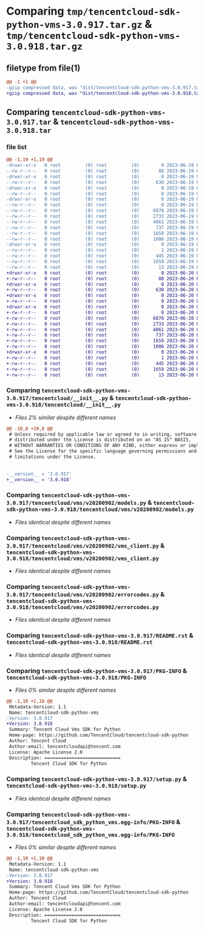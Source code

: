 # Comparing `tmp/tencentcloud-sdk-python-vms-3.0.917.tar.gz` & `tmp/tencentcloud-sdk-python-vms-3.0.918.tar.gz`

## filetype from file(1)

```diff
@@ -1 +1 @@
-gzip compressed data, was "dist/tencentcloud-sdk-python-vms-3.0.917.tar", last modified: Mon Jun 19 00:37:21 2023, max compression
+gzip compressed data, was "dist/tencentcloud-sdk-python-vms-3.0.918.tar", last modified: Tue Jun 20 02:52:21 2023, max compression
```

## Comparing `tencentcloud-sdk-python-vms-3.0.917.tar` & `tencentcloud-sdk-python-vms-3.0.918.tar`

### file list

```diff
@@ -1,19 +1,19 @@
-drwxr-xr-x   0 root         (0) root         (0)        0 2023-06-19 00:37:21.000000 tencentcloud-sdk-python-vms-3.0.917/
--rw-r--r--   0 root         (0) root         (0)       88 2023-06-19 00:37:21.000000 tencentcloud-sdk-python-vms-3.0.917/setup.cfg
-drwxr-xr-x   0 root         (0) root         (0)        0 2023-06-19 00:37:21.000000 tencentcloud-sdk-python-vms-3.0.917/tencentcloud/
--rw-r--r--   0 root         (0) root         (0)      630 2023-06-19 00:37:21.000000 tencentcloud-sdk-python-vms-3.0.917/tencentcloud/__init__.py
-drwxr-xr-x   0 root         (0) root         (0)        0 2023-06-19 00:37:21.000000 tencentcloud-sdk-python-vms-3.0.917/tencentcloud/vms/
--rw-r--r--   0 root         (0) root         (0)        0 2023-06-19 00:37:21.000000 tencentcloud-sdk-python-vms-3.0.917/tencentcloud/vms/__init__.py
-drwxr-xr-x   0 root         (0) root         (0)        0 2023-06-19 00:37:21.000000 tencentcloud-sdk-python-vms-3.0.917/tencentcloud/vms/v20200902/
--rw-r--r--   0 root         (0) root         (0)        0 2023-06-19 00:37:21.000000 tencentcloud-sdk-python-vms-3.0.917/tencentcloud/vms/v20200902/__init__.py
--rw-r--r--   0 root         (0) root         (0)     6878 2023-06-19 00:37:21.000000 tencentcloud-sdk-python-vms-3.0.917/tencentcloud/vms/v20200902/models.py
--rw-r--r--   0 root         (0) root         (0)     2733 2023-06-19 00:37:21.000000 tencentcloud-sdk-python-vms-3.0.917/tencentcloud/vms/v20200902/vms_client.py
--rw-r--r--   0 root         (0) root         (0)     4861 2023-06-19 00:37:21.000000 tencentcloud-sdk-python-vms-3.0.917/tencentcloud/vms/v20200902/errorcodes.py
--rw-r--r--   0 root         (0) root         (0)      737 2023-06-19 00:37:21.000000 tencentcloud-sdk-python-vms-3.0.917/README.rst
--rw-r--r--   0 root         (0) root         (0)     1659 2023-06-19 00:37:21.000000 tencentcloud-sdk-python-vms-3.0.917/PKG-INFO
--rw-r--r--   0 root         (0) root         (0)     1006 2023-06-19 00:37:21.000000 tencentcloud-sdk-python-vms-3.0.917/setup.py
-drwxr-xr-x   0 root         (0) root         (0)        0 2023-06-19 00:37:21.000000 tencentcloud-sdk-python-vms-3.0.917/tencentcloud_sdk_python_vms.egg-info/
--rw-r--r--   0 root         (0) root         (0)        1 2023-06-19 00:37:21.000000 tencentcloud-sdk-python-vms-3.0.917/tencentcloud_sdk_python_vms.egg-info/dependency_links.txt
--rw-r--r--   0 root         (0) root         (0)      445 2023-06-19 00:37:21.000000 tencentcloud-sdk-python-vms-3.0.917/tencentcloud_sdk_python_vms.egg-info/SOURCES.txt
--rw-r--r--   0 root         (0) root         (0)     1659 2023-06-19 00:37:21.000000 tencentcloud-sdk-python-vms-3.0.917/tencentcloud_sdk_python_vms.egg-info/PKG-INFO
--rw-r--r--   0 root         (0) root         (0)       13 2023-06-19 00:37:21.000000 tencentcloud-sdk-python-vms-3.0.917/tencentcloud_sdk_python_vms.egg-info/top_level.txt
+drwxr-xr-x   0 root         (0) root         (0)        0 2023-06-20 02:52:21.000000 tencentcloud-sdk-python-vms-3.0.918/
+-rw-r--r--   0 root         (0) root         (0)       88 2023-06-20 02:52:21.000000 tencentcloud-sdk-python-vms-3.0.918/setup.cfg
+drwxr-xr-x   0 root         (0) root         (0)        0 2023-06-20 02:52:21.000000 tencentcloud-sdk-python-vms-3.0.918/tencentcloud/
+-rw-r--r--   0 root         (0) root         (0)      630 2023-06-20 02:52:21.000000 tencentcloud-sdk-python-vms-3.0.918/tencentcloud/__init__.py
+drwxr-xr-x   0 root         (0) root         (0)        0 2023-06-20 02:52:21.000000 tencentcloud-sdk-python-vms-3.0.918/tencentcloud/vms/
+-rw-r--r--   0 root         (0) root         (0)        0 2023-06-20 02:52:21.000000 tencentcloud-sdk-python-vms-3.0.918/tencentcloud/vms/__init__.py
+drwxr-xr-x   0 root         (0) root         (0)        0 2023-06-20 02:52:21.000000 tencentcloud-sdk-python-vms-3.0.918/tencentcloud/vms/v20200902/
+-rw-r--r--   0 root         (0) root         (0)        0 2023-06-20 02:52:21.000000 tencentcloud-sdk-python-vms-3.0.918/tencentcloud/vms/v20200902/__init__.py
+-rw-r--r--   0 root         (0) root         (0)     6878 2023-06-20 02:52:21.000000 tencentcloud-sdk-python-vms-3.0.918/tencentcloud/vms/v20200902/models.py
+-rw-r--r--   0 root         (0) root         (0)     2733 2023-06-20 02:52:21.000000 tencentcloud-sdk-python-vms-3.0.918/tencentcloud/vms/v20200902/vms_client.py
+-rw-r--r--   0 root         (0) root         (0)     4861 2023-06-20 02:52:21.000000 tencentcloud-sdk-python-vms-3.0.918/tencentcloud/vms/v20200902/errorcodes.py
+-rw-r--r--   0 root         (0) root         (0)      737 2023-06-20 02:52:21.000000 tencentcloud-sdk-python-vms-3.0.918/README.rst
+-rw-r--r--   0 root         (0) root         (0)     1659 2023-06-20 02:52:21.000000 tencentcloud-sdk-python-vms-3.0.918/PKG-INFO
+-rw-r--r--   0 root         (0) root         (0)     1006 2023-06-20 02:52:21.000000 tencentcloud-sdk-python-vms-3.0.918/setup.py
+drwxr-xr-x   0 root         (0) root         (0)        0 2023-06-20 02:52:21.000000 tencentcloud-sdk-python-vms-3.0.918/tencentcloud_sdk_python_vms.egg-info/
+-rw-r--r--   0 root         (0) root         (0)        1 2023-06-20 02:52:21.000000 tencentcloud-sdk-python-vms-3.0.918/tencentcloud_sdk_python_vms.egg-info/dependency_links.txt
+-rw-r--r--   0 root         (0) root         (0)      445 2023-06-20 02:52:21.000000 tencentcloud-sdk-python-vms-3.0.918/tencentcloud_sdk_python_vms.egg-info/SOURCES.txt
+-rw-r--r--   0 root         (0) root         (0)     1659 2023-06-20 02:52:21.000000 tencentcloud-sdk-python-vms-3.0.918/tencentcloud_sdk_python_vms.egg-info/PKG-INFO
+-rw-r--r--   0 root         (0) root         (0)       13 2023-06-20 02:52:21.000000 tencentcloud-sdk-python-vms-3.0.918/tencentcloud_sdk_python_vms.egg-info/top_level.txt
```

### Comparing `tencentcloud-sdk-python-vms-3.0.917/tencentcloud/__init__.py` & `tencentcloud-sdk-python-vms-3.0.918/tencentcloud/__init__.py`

 * *Files 2% similar despite different names*

```diff
@@ -10,8 +10,8 @@
 # Unless required by applicable law or agreed to in writing, software
 # distributed under the License is distributed on an "AS IS" BASIS,
 # WITHOUT WARRANTIES OR CONDITIONS OF ANY KIND, either express or implied.
 # See the License for the specific language governing permissions and
 # limitations under the License.
 
 
-__version__ = '3.0.917'
+__version__ = '3.0.918'
```

### Comparing `tencentcloud-sdk-python-vms-3.0.917/tencentcloud/vms/v20200902/models.py` & `tencentcloud-sdk-python-vms-3.0.918/tencentcloud/vms/v20200902/models.py`

 * *Files identical despite different names*

### Comparing `tencentcloud-sdk-python-vms-3.0.917/tencentcloud/vms/v20200902/vms_client.py` & `tencentcloud-sdk-python-vms-3.0.918/tencentcloud/vms/v20200902/vms_client.py`

 * *Files identical despite different names*

### Comparing `tencentcloud-sdk-python-vms-3.0.917/tencentcloud/vms/v20200902/errorcodes.py` & `tencentcloud-sdk-python-vms-3.0.918/tencentcloud/vms/v20200902/errorcodes.py`

 * *Files identical despite different names*

### Comparing `tencentcloud-sdk-python-vms-3.0.917/README.rst` & `tencentcloud-sdk-python-vms-3.0.918/README.rst`

 * *Files identical despite different names*

### Comparing `tencentcloud-sdk-python-vms-3.0.917/PKG-INFO` & `tencentcloud-sdk-python-vms-3.0.918/PKG-INFO`

 * *Files 0% similar despite different names*

```diff
@@ -1,10 +1,10 @@
 Metadata-Version: 1.1
 Name: tencentcloud-sdk-python-vms
-Version: 3.0.917
+Version: 3.0.918
 Summary: Tencent Cloud Vms SDK for Python
 Home-page: https://github.com/TencentCloud/tencentcloud-sdk-python
 Author: Tencent Cloud
 Author-email: tencentcloudapi@tencent.com
 License: Apache License 2.0
 Description: ============================
         Tencent Cloud SDK for Python
```

### Comparing `tencentcloud-sdk-python-vms-3.0.917/setup.py` & `tencentcloud-sdk-python-vms-3.0.918/setup.py`

 * *Files identical despite different names*

### Comparing `tencentcloud-sdk-python-vms-3.0.917/tencentcloud_sdk_python_vms.egg-info/PKG-INFO` & `tencentcloud-sdk-python-vms-3.0.918/tencentcloud_sdk_python_vms.egg-info/PKG-INFO`

 * *Files 0% similar despite different names*

```diff
@@ -1,10 +1,10 @@
 Metadata-Version: 1.1
 Name: tencentcloud-sdk-python-vms
-Version: 3.0.917
+Version: 3.0.918
 Summary: Tencent Cloud Vms SDK for Python
 Home-page: https://github.com/TencentCloud/tencentcloud-sdk-python
 Author: Tencent Cloud
 Author-email: tencentcloudapi@tencent.com
 License: Apache License 2.0
 Description: ============================
         Tencent Cloud SDK for Python
```

